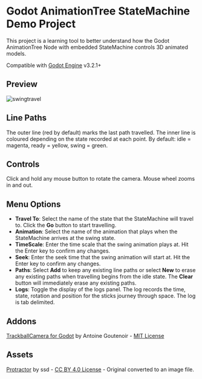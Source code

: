 # Godot AnimationTree StateMachine Demo Project

This project is a learning tool to better understand how the Godot AnimationTree Node with embedded StateMachine controls 3D animated models.

Compatible with [Godot Engine](https://godotengine.org/) v3.2.1+

## Preview

![swingtravel](https://user-images.githubusercontent.com/25857669/113559885-7b459680-9645-11eb-8f27-f09a335eaba2.gif)

## Line Paths
The outer line (red by default) marks the last path travelled.
The inner line is coloured depending on the state recorded at each point. By default: idle = magenta, ready = yellow, swing = green. 

## Controls
Click and hold any mouse button to rotate the camera. Mouse wheel zooms in and out. 

## Menu Options
- **Travel To**: Select the name of the state that the StateMachine will travel to. Click the **Go** button to start travelling.
- **Animation**: Select the name of the animation that plays when the StateMachine arrives at the swing state.
- **TimeScale**: Enter the time scale that the swing animation plays at. Hit the Enter key to confirm any changes.
- **Seek**: Enter the seek time that the swing animation will start at. Hit the Enter key to confirm any changes.
- **Paths**: Select **Add** to keep any existing line paths or select **New** to erase any existing paths when travelling begins from the idle state. The **Clear** button will immediately erase any existing paths.
- **Logs**: Toggle the display of the logs panel. The log records the time, state, rotation and position for the sticks journey through space. The log is tab delimited.

## Addons
[TrackballCamera for Godot](https://github.com/Goutte/godot-trackball-camera) by Antoine Goutenoir - [MIT License](https://github.com/Goutte/godot-trackball-camera/blob/master/LICENSE)

## Assets
[Protractor](https://www.thingiverse.com/thing:1678) by ssd - [CC BY 4.0 License](https://creativecommons.org/licenses/by/4.0/) - Original converted to an image file.
